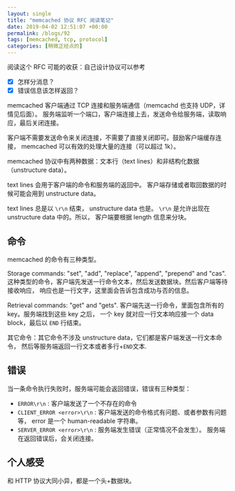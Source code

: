 ```yaml
---
layout: single
title: "memcached 协议 RFC 阅读笔记"
date: 2019-04-02 12:51:07 +00:00
permalink: /blogs/92
tags: [memcached, tcp, protocol]
categories: [稍微正经点的]
---
```

阅读这个 RFC 可能的收获：自己设计协议可以参考

- [x] 怎样分消息？
- [x] 错误信息该怎样返回？

memcached 客户端通过 TCP 连接和服务端通信（memcachd 也支持 UDP，详情见后面）。
服务端监听一个端口，客户端连接上去，发送命令给服务端，读取响应，最后关闭连接。

客户端不需要发送命令来关闭连接，不需要了直接关闭即可。鼓励客户端缓存连接，
memcached 可以有效的处理大量的连接（可以超过 1k）。

memcached 协议中有两种数据：文本行（text lines）和非结构化数据（unstructure data）。

text lines 会用于客户端的命令和服务端的返回中。
客户端存储或者取回数据的时候可能会用到 unstructure data。

text lines 总是以 `\r\n` 结束， unstructure data 也是。
`\r\n` 是允许出现在 unstructure data 中的。所以，
客户端要根据 length 信息来分块。

命令
------

memcached 的命令有三种类型。

Storage commands: "set", "add", "replace", "append", "prepend" and "cas".
这种类型的命令，客户端先发送一行命令文本，然后发送数据块。然后客户端等待接收响应，
响应也是一行文字，这里面会告诉包含成功与否的信息。

Retrieval commands: "get" and "gets".
客户端先送一行命令，里面包含所有的 key。服务端找到这些 key 之后，
一个 key 就对应一行文本响应接一个 data block，最后以 ``END`` 行结束。

其它命令：其它命令不涉及 unstructure data，它们都是客户端发送一行文本命令，
然后等服务端返回一行文本或者多行+``END``文本.

错误
-------

当一条命令执行失败时，服务端可能会返回错误，错误有三种类型：

- `ERROR\r\n` : 客户端发送了一个不存在的命令
- `CLIENT_ERROR <error>\r\n` : 客户端发送的命令格式有问题、或者参数有问题等，
error 是一个 human-readable 字符串。
- `SERVER_ERROR <error>\r\n` : 服务端发生错误（正常情况不会发生）。
服务端在返回错误后，会关闭连接。

个人感受
-----------

和 HTTP 协议大同小异，都是一个头+数据块。
